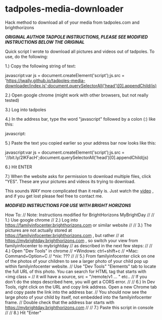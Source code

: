 # tadpoles-media-downloader
Hack method to download all of your media from tadpoles.com and brighthorizons

***ORIGINAL AUTHOR TADPOLE INSTRUCTIONS, PLEASE SEE MODIFIED INSTRUCTIONS BELOW THE ORIGINAL***

Quick script I wrote to download all pictures and videos out of tadpoles. To use, do the following:

1.) Copy the following string of text:

javascript:var js = document.createElement('script');js.src = 'https://jwally.github.io/tadpoles-media-downloader/index.js';document.querySelectorAll('head')[0].appendChild(js)

2.) Open google chrome (might work with other browsers, but not really tested)

3.) Log into tadpoles

4.) In the address bar, type the word "javascript" followed by a colon (:) like this:

javascript:

5.) Paste the text you copied earlier so your address bar now looks like this:

javascript:var js = document.createElement('script');js.src = '//bit.ly/2lKFacH';document.querySelectorAll('head')[0].appendChild(js)

6.) Hit ENTER

7.) When the website asks for permission to download multiple files, click "YES". These are your pictures and videos its trying to download.

This sounds *WAY* more complicated than it really is.
Just watch the [video](https://www.youtube.com/watch?v=c54Zx0Dx_A4)
, and if you get lost please feel free to contact me.

***MODIFIED INSTRUCTIONS FOR USE WITH BRIGHT HORIZONS***

How To: 
// Note: Instructions modified for BrightHorizons MyBrightDay
// 
//     1.) Use google chrome
//     2.) Log into https://familyinfocenter.brighthorizons.com or similar website
//
//     3.) The pictures are not actually stored at https://familyinfocenter.brighthorizons.com , but rather
//         at https://mybrightday.brighthorizons.com , so switch your view from familyinfocenter to mybrightday
//         as described in the next few steps: 
//
//     4.) Open "Dev Tools" in chrome
//          *Windows: ctrl+shift+c
//          *Mac: Command+Option+C
//          *nix: ???
//
//     5.) From familyinfocenter click on one of the photos of your children to see a larger photo of your child pop up within familyinfocenter website.
//         Use "Dev Tools" "Elements" tab to locate the full URL of this photo. You can search for HTML tag that starts with <img class = 
//         it will have a source, src = "/remote/v1 ... " etc..
//         If you don't do the steps described here, you will get a CORS error.
//
//     6.) In Dev Tools, right click on the URL and copy link address. Open a new Chrome tab and copy paste the link into the address bar. 
//         You should now see the large photo of your child by itself, not embedded into the familyinfocenter frame. 
//         Double check that the address bar starts with https://mybrightday.brighthorizons.com
// 
//     7.) Paste this script in console
//
//     8.) Hit "Enter"
